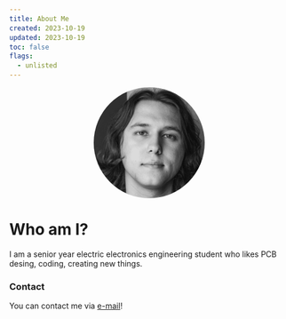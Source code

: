 ```yaml
---
title: About Me
created: 2023-10-19
updated: 2023-10-19
toc: false
flags:
  - unlisted
---
```


<style>
.circular--portrait {
  position: relative;
  overflow: hidden;
  width: 200px;
  height: 200px;
  border-radius: 50%;
}

.circular--portrait img {
  width: 100%;
  height: auto;
  margin-top: 0px
}
</style>
<center>
<div class="circular--portrait">
  <img src='/assets/maskable@512.png'/>
</div>
</center>

# Who am I?

I am a senior year electric electronics engineering student who likes PCB desing, coding, creating new things.

### Contact

You can contact me via [e-mail](mailto:behlulsena09@hotmail.com)!
